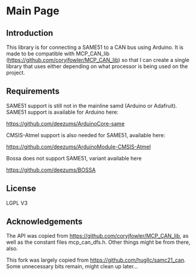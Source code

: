 Main Page
================

Introduction
----------------

This library is for connecting a SAME51 to a CAN bus using Arduino. It is made to be compatible with MCP_CAN_lib 
(https://github.com/coryjfowler/MCP_CAN_lib) so that I can create a single library
that uses either depending on what processor is being used on the project.

Requirements
----------------

SAME51 support is still not in the mainline samd (Arduino or Adafruit). SAME51 support
is available for Arduino here:

https://github.com/deezums/ArduinoCore-same

CMSIS-Atmel support is also needed for SAME51, available here:

https://github.com/deezums/ArduinoModule-CMSIS-Atmel

Bossa does not support SAME51, variant available here

https://github.com/deezums/BOSSA



License
-----------------
LGPL V3

Acknowledgements
-----------------
The API was copied from https://github.com/coryjfowler/MCP_CAN_lib, as well as the
constant files mcp_can_dfs.h.  Other things might be from there, also.

This fork was largely copied from https://github.com/hugllc/samc21_can. Some unnecessary bits remain, might clean up later...
